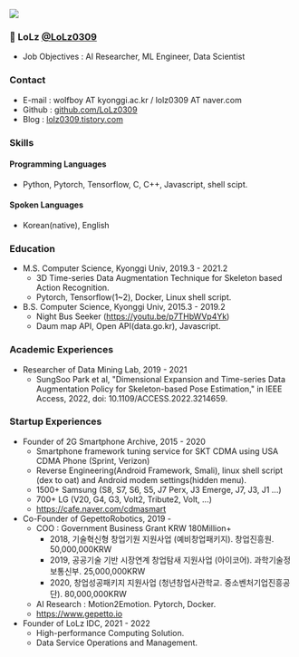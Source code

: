 ![](https://komarev.com/ghpvc/?username=LoLz0309&color=grey)

### 👋 LoLz [@LoLz0309](https://github.com/LoLz0309)
- Job Objectives : AI Researcher, ML Engineer, Data Scientist

### Contact
- E-mail : wolfboy AT kyonggi.ac.kr / lolz0309 AT naver.com
- Github : [github.com/LoLz0309](https://github.com/LoLz0309)
- Blog : [lolz0309.tistory.com](https://lolz0309.tistory.com)

### Skills
#### Programming Languages
- Python, Pytorch, Tensorflow, C, C++, Javascript, shell scipt.
#### Spoken Languages
- Korean(native), English

### Education
- M.S. Computer Science, Kyonggi Univ, 2019.3 - 2021.2
  - 3D Time-series Data Augmentation Technique for Skeleton based Action Recognition.
  - Pytorch, Tensorflow(1~2), Docker, Linux shell script.
- B.S. Computer Science, Kyonggi Univ, 2015.3 - 2019.2
  - Night Bus Seeker (https://youtu.be/p7THbWVp4Yk)
  - Daum map API, Open API(data.go.kr), Javascript.

### Academic Experiences
- Researcher of Data Mining Lab, 2019 - 2021
  - SungSoo Park et al, "Dimensional Expansion and Time-series Data Augmentation Policy for Skeleton-based Pose Estimation," in IEEE Access, 2022, doi: 10.1109/ACCESS.2022.3214659.

### Startup Experiences
- Founder of 2G Smartphone Archive, 2015 - 2020
  - Smartphone framework tuning service for SKT CDMA using USA CDMA Phone (Sprint, Verizon)
  - Reverse Engineering(Android Framework, Smali), linux shell script (dex to oat) and Android modem settings(hidden menu).
  - 1500+ Samsung (S8, S7, S6, S5, J7 Perx, J3 Emerge, J7, J3, J1 ...)
  - 700+ LG (V20, G4, G3, Volt2, Tribute2, Volt, ...)
  - https://cafe.naver.com/cdmasmart
- Co-Founder of GepettoRobotics, 2019 -
  - COO : Government Business Grant KRW 180Million+ 
    - 2018, 기술혁신형 창업기원 지원사업 (예비창업패키지). 창업진흥원. 50,000,000KRW
    - 2019, 공공기술 기반 시장연계 창업탐새 지원사업 (아이코어). 과학기술정보통신부. 25,000,000KRW
    - 2020, 창업성공패키지 지원사업 (청년창업사관학교. 중소벤처기업진흥공단). 80,000,000KRW
  - AI Research : Motion2Emotion. Pytorch, Docker.
  - https://www.gepetto.io
- Founder of LoLz IDC, 2021 - 2022
  - High-performance Computing Solution.
  - Data Service Operations and Management.

<!--
  - 지원사업
    - 2018, 기술혁신형 창업기업 지원사업 (창업진흥원) 
    - 2019, 경기 스타트업랩(AI) 입주 (경기도경제과학진흥원) 
    - 2019, 공공기술 기반 시장연계 창업탐색 지원사업 (과학기술정보통신부) 
    - 2020, 공개SW기반 창업지원 (정보통신산업진흥원) 
    - 2020, 창업성공패키지 지원사업 청년창업사관학교 (중소벤처기업진흥공단) 
    - 2020, 디지털 대장간 메이커 액셀러레이팅 프로그램 (서울시) 
  - 수상
    - 2019, 성균관대학교 캠퍼스타운 창업경진대회 (성균관대), 대상
    - 2020, Show me the start-up! 모의투자유치 IR 피칭대회 (성균관대), 장려상

### Publications
#### Journal Articles
- Sung-Soo Park, Kyungyong Chung, "MMCNet: Deep Learning-based Multimodal Classification Model using Dynamic Knowledge", Personal and Ubiquitous Computing, 2019. https://doi.org/10.1007/s00779-019-01261-w

#### Domestic Journal Articles
- 박성수, 백지원, 조선문, 정경용, 관절질환 관리를 위한 Mask R-CNN을 이용한 모션 모니터링, 한국융합학회논문지, 제10권, 제3호, pp.1-6, 2019.3.

#### Refereed Conference Papers
- Ji-Won Baek, Seong-Eun Ryu, ByoungKook Koo, Sung-Soo Park, Kyungyong Chung, Risk Prediction using Correlation from Traffic Modality, The 10th International Conference on Convergence Technology 2020 (ICCT2020), pp.110-111, Jeju, 8-10 July 2020.
- 박성수, 백지원, 조선문, 정경용, "안드로이드 관절제어를 위한 Mask R-CNN 기반의 휴먼 모션 분석 방법", 한국지식정보기술학회 2018년 춘계학술대회, pp. 37-40, 남서울대학교, 2018.10.26.
- 최소영, 박성수, 백지원, 김주창, 정경용, "헬스 플랫폼에서 신경망을 이용한 사용자 활동량 기반 수면 관리", 2018 중소기업융합학회 추계종합학술대회, pp. 187-188, 안양대학교, 2018.10.26.
- Ji-Won Baek, Sung-Soo Park, So-Young Choi, Ji-Soo Kang, Min-Jeong Kim, Joo-Chang Kim, Kyungyong Chung, "Knowledge-mining based Activity Recommendation  for Stress Management", The 9th International Conference on Convergence Technology 2019 (ICCT2019), pp.158-159, Jeju, 4 July 2019.
- Ji-Won Baek, Sung-Soo Park, Joo-Chang Kim, Hyun Yoo, Kyungyong Chung, "Private based Health Block-chain for Knowledge Mining in Lifecare Platform", The 14th Asia Pacific International Conference on Information Science and Technology 2019 (APIC-IST2019). pp. 319-321, Beijing, China, 24 June 2019.
- 김석표, 최은수, 박성수, 김주창, 정경용, 소프트웨어 교육 사용자를 위한 K-means 알고리즘을 이용한 코딩 예제 추천 방법, 한국융합신호처리학회 2019년 하계학술대회, pp.55-58, 계명대학교, 2019.6.29.

#### Honor and Awards
- 동상, 2018 중소기업융합학회 추계종합학술대회 학부생경진대회, 2018.06.01
- 우수논문상, 2019 한국융합신호처리학회 하계학술대회, 2019.06.29
- Best Paper Award, The 10th International Conference on Convergence Technology 2020, Jeju, 9 July 2020.
-->
<!--
**LoLz0309/LoLz0309** is a ✨ _special_ ✨ repository because its `README.md` (this file) appears on your GitHub profile.

Here are some ideas to get you started:

- 🔭 I’m currently working on ...
- 🌱 I’m currently learning ...
- 👯 I’m looking to collaborate on ...
- 🤔 I’m looking for help with ...
- 💬 Ask me about ...
- 📫 How to reach me: ...
- 😄 Pronouns: ...
- ⚡ Fun fact: ...
-->
